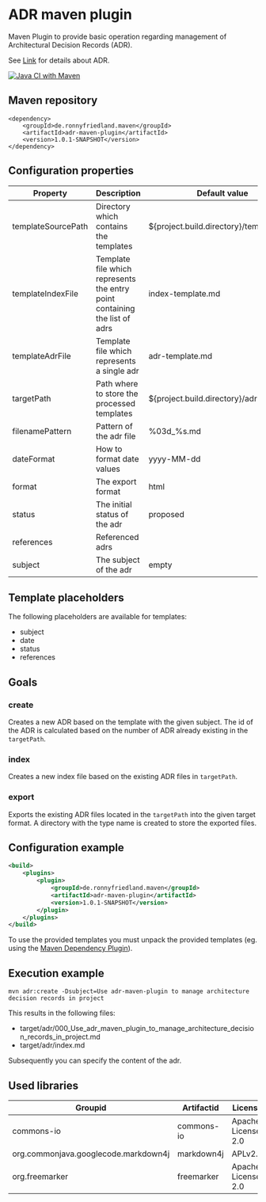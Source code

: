 ADR maven plugin
==============

Maven Plugin to provide basic operation regarding management of Architectural Decision Records (ADR).

See [Link](https://adr.github.io/) for details about ADR.

[![Java CI with Maven](https://github.com/ronnyfriedland/adr-maven-plugin/actions/workflows/maven.yml/badge.svg)](https://github.com/ronnyfriedland/adr-maven-plugin/actions/workflows/maven.yml)

## Maven repository

```
<dependency>
    <groupId>de.ronnyfriedland.maven</groupId>
    <artifactId>adr-maven-plugin</artifactId>
    <version>1.0.1-SNAPSHOT</version>
</dependency>
```

## Configuration properties

Property		|	Description		|	Default value    | Required | Goal
----------------|------------------|--------------------|-------------|------------
templateSourcePath	| Directory which contains the templates | ${project.build.directory}/templates/adr | false | create
templateIndexFile | Template file which represents the entry point containing the list of adrs | index-template.md | false | create,export,index
templateAdrFile | Template file which represents a single adr | adr-template.md | false | create
targetPath | Path where to store the processed templates | ${project.build.directory}/adr | false | create,export,index
filenamePattern | Pattern of the adr file | %03d_%s.md | false | create
dateFormat | How to format date values | yyyy-MM-dd | false | create
format | The export format | html | false | export
status | The initial status of the adr | proposed | false | create
references | Referenced adrs |  | false | create
subject | The subject of the adr | empty | true | create

## Template placeholders

The following placeholders are available for templates:

* subject
* date
* status
* references

## Goals

### create

Creates a new ADR based on the template with the given subject. The id of the ADR is calculated based on the number of 
ADR already existing in the `targetPath`.

### index

Creates a new index file based on the existing ADR files in `targetPath`.

### export

Exports the existing ADR files located in the `targetPath` into the given target format. 
A directory with the type name is created to store the exported files.

## Configuration example

```xml
<build>
    <plugins>
        <plugin>
            <groupId>de.ronnyfriedland.maven</groupId>
            <artifactId>adr-maven-plugin</artifactId>
            <version>1.0.1-SNAPSHOT</version>
        </plugin>
    </plugins>
</build>
```

To use the provided templates you must unpack the provided templates 
(eg. using the [Maven Dependency Plugin](https://maven.apache.org/plugins/maven-dependency-plugin/)).

## Execution example

```mvn adr:create -Dsubject=Use adr-maven-plugin to manage architecture decision records in project```

This results in the following files:

* target/adr/000_Use_adr_maven_plugin_to_manage_architecture_decision_records_in_project.md
* target/adr/index.md

Subsequently you can specify the content of the adr.

## Used libraries

Groupid		|  Artifactid		|	License		
------------|--------------|------------------
commons-io | commons-io | Apache License 2.0
org.commonjava.googlecode.markdown4j |markdown4j | APLv2.0
org.freemarker | freemarker | Apache License 2.0

